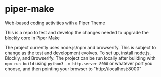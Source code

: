 # piper-make
Web-based coding activities with a Piper Theme

This is a repo to test and develop the changes needed to upgrade the blockly core in Piper Make

The project currently uses node.js/npm and browserify.  This is subject to change as the test and development evolves.
To set up, install node.js, Blockly, and Browserify.
The project can be run locally after building with `npm run build` using `python3 -m http.server 8000` or whatever port you choose, and then pointing your browser to "http://localhost:8000"

